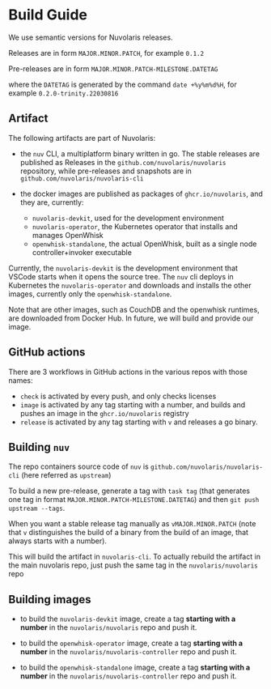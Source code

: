 <!--
#
# Licensed to the Apache Software Foundation (ASF) under one or more
# contributor license agreements.  See the NOTICE file distributed with
# this work for additional information regarding copyright ownership.
# The ASF licenses this file to You under the Apache License, Version 2.0
# (the "License"); you may not use this file except in compliance with
# the License.  You may obtain a copy of the License at
#
#     http://www.apache.org/licenses/LICENSE-2.0
#
# Unless required by applicable law or agreed to in writing, software
# distributed under the License is distributed on an "AS IS" BASIS,
# WITHOUT WARRANTIES OR CONDITIONS OF ANY KIND, either express or implied.
# See the License for the specific language governing permissions and
# limitations under the License.
#
-->
# Build Guide

We use semantic versions for Nuvolaris releases.

Releases are in form `MAJOR.MINOR.PATCH`, for example `0.1.2`

Pre-releases are in form `MAJOR.MINOR.PATCH-MILESTONE.DATETAG`

where the `DATETAG` is generated by the command `date +%y%m%d%H`, for example `0.2.0-trinity.22030816`

## Artifact

The following artifacts are part of Nuvolaris:

- the `nuv` CLI, a multiplatform binary written in go. The stable releases are published as Releases in the `github.com/nuvolaris/nuvolaris` repository, while pre-releases and snapshots are in  `github.com/nuvolaris/nuvolaris-cli` 

- the docker images are published as packages of `ghcr.io/nuvolaris`, and they are, currently:

  - `nuvolaris-devkit`, used for the development environment
  - `nuvolaris-operator`, the Kubernetes operator that installs and manages OpenWhisk
  - `openwhisk-standalone`, the actual OpenWhisk, built as a single node controller+invoker executable

Currently, the `nuvolaris-devkit` is the development environment that VSCode starts when it opens the source tree. The `nuv` cli deploys in Kubernetes the `nuvolaris-operator` and  downloads and installs the other images, currently only the `openwhisk-standalone`.  

Note that are other images, such as CouchDB and the openwhisk runtimes, are downloaded from Docker Hub. In future, we will build and provide our image.

## GitHub actions

There are 3 workflows in GitHub actions in the various repos with those names:

- `check` is activated by every push, and only checks licenses
- `image` is activated by any tag starting with a number, and builds and pushes an image in the `ghcr.io/nuvolaris` registry 
- `release` is activated by any tag starting with `v` and releases a go binary.

## Building `nuv`

The repo containers source code of `nuv` is `github.com/nuvolaris/nuvolaris-cli` (here referred as `upstream`)

To build a new pre-release, generate a tag with `task tag` (that generates one tag in format `MAJOR.MINOR.PATCH-MILESTONE.DATETAG`) and then `git push upstream --tags`.

When you want a stable release tag manually as `vMAJOR.MINOR.PATCH` (note that `v` distinguishes the build of a binary from the build of an image, that always starts with a number).

This will build the artifact in `nuvolaris-cli`. To actually rebuild the artifact in the main nuvolaris repo, just push the same tag in the `nuvolaris/nuvolaris` repo 

## Building images

- to build the `nuvolaris-devkit` image, create a tag **starting with a number** in the `nuvolaris/nuvolaris` repo and push it.

- to build the `openwhisk-operator` image, create a tag **starting with a number** in the `nuvolaris/nuvolaris-controller` repo and push it.

- to build the `openwhisk-standalone` image, create a tag **starting with a number** in the `nuvolaris/nuvolaris-controller` repo and push it.
